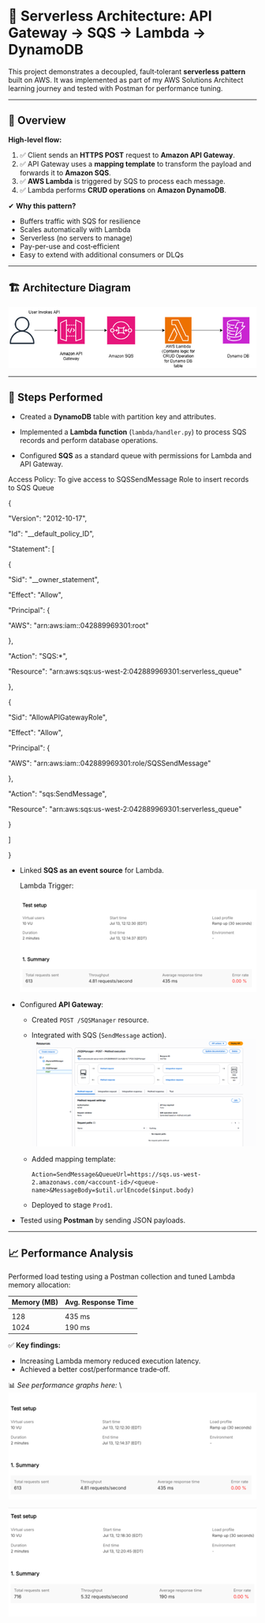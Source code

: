# 🚀 Serverless Architecture: API Gateway → SQS → Lambda → DynamoDB

This project demonstrates a decoupled, fault‑tolerant **serverless pattern** built on AWS.
It was implemented as part of my AWS Solutions Architect learning journey and tested with Postman for performance tuning.

---

## 📌 Overview

**High-level flow:**

1. ✅ Client sends an **HTTPS POST** request to **Amazon API Gateway**.
2. ✅ API Gateway uses a **mapping template** to transform the payload and forwards it to **Amazon SQS**.
3. ✅ **AWS Lambda** is triggered by SQS to process each message.
4. ✅ Lambda performs **CRUD operations** on **Amazon DynamoDB**.

✔ **Why this pattern?**

* Buffers traffic with SQS for resilience
* Scales automatically with Lambda
* Serverless (no servers to manage)
* Pay-per-use and cost‑efficient
* Easy to extend with additional consumers or DLQs

---

## 🏗️ Architecture Diagram
![alt text](./diagrams/Serverless.png)



---

## 🔧 Steps Performed

* Created a **DynamoDB** table with partition key and attributes.

* Implemented a **Lambda function** (`lambda/handler.py`) to process SQS records and perform database operations.

* Configured **SQS** as a standard queue with permissions for Lambda and API Gateway.

Access Policy: To give access to SQSSendMessage Role to insert records to SQS Queue

{

&#x20; "Version": "2012-10-17",

&#x20; "Id": "\_\_default\_policy\_ID",

&#x20; "Statement": \[

&#x20;   {

&#x20;     "Sid": "\_\_owner\_statement",

&#x20;     "Effect": "Allow",

&#x20;     "Principal": {

&#x20;       "AWS": "arn\:aws\:iam::042889969301\:root"

&#x20;     },

&#x20;     "Action": "SQS:\*",

&#x20;     "Resource": "arn\:aws\:sqs\:us-west-2:042889969301\:serverless\_queue"

&#x20;   },

&#x20;   {

&#x20;     "Sid": "AllowAPIGatewayRole",

&#x20;     "Effect": "Allow",

&#x20;     "Principal": {

&#x20;       "AWS": "arn\:aws\:iam::042889969301\:role/SQSSendMessage"

&#x20;     },

&#x20;     "Action": "sqs\:SendMessage",

&#x20;     "Resource": "arn\:aws\:sqs\:us-west-2:042889969301\:serverless\_queue"

&#x20;   }

&#x20; ]

}

* Linked **SQS as an event source** for Lambda.

  Lambda Trigger:
![alt text](./diagrams/image-1.png)

* Configured **API Gateway**:

  * Created `POST /SQSManager` resource.
  * Integrated with SQS (`SendMessage` action).
  ![alt text](image.png)
  * Added mapping template:

    ```velocity
    Action=SendMessage&QueueUrl=https://sqs.us-west-2.amazonaws.com/<account-id>/<queue-name>&MessageBody=$util.urlEncode($input.body)
    ```
  * Deployed to stage `Prod1`.

* Tested using **Postman** by sending JSON payloads.

---

## 📈 Performance Analysis

Performed load testing using a Postman collection and tuned Lambda memory allocation:

| Memory (MB) | Avg. Response Time |  
| ----------- | ------------------ | 
|             |                    | 
| 128         | 435 ms             | 
| 1024        | 190 ms             | 


✅ **Key findings:**

* Increasing Lambda memory reduced execution latency.
* Achieved a better cost/performance trade‑off.

📊 *See performance graphs here:*
\\
![alt text](./diagrams/image-1.png)

![alt text](./diagrams/image-2.png)